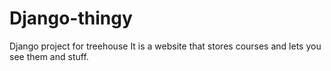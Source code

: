 # Django-thingy
Django project for treehouse
It is a website that stores courses and lets you see them and stuff.
